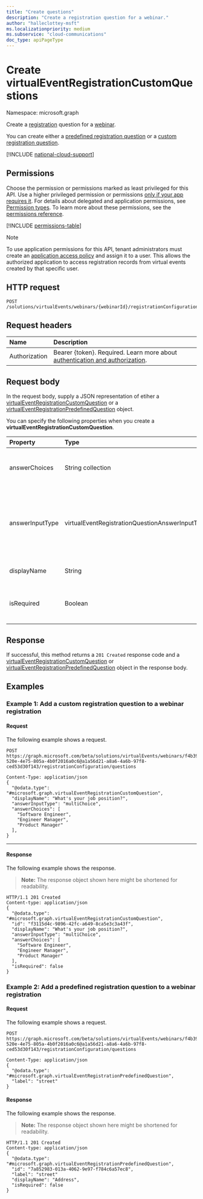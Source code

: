 ```yaml
---
title: "Create questions"
description: "Create a registration question for a webinar."
author: "halleclottey-msft"
ms.localizationpriority: medium
ms.subservice: "cloud-communications"
doc_type: apiPageType
---
```


# Create virtualEventRegistrationCustomQuestions
Namespace: microsoft.graph

Create a [registration](../resources/virtualeventregistration.md) question for a [webinar](../resources/virtualeventwebinar.md).

You can create either a [predefined registration question](../resources/virtualEventRegistrationPredefinedQuestion.md) or a [custom registration question](../resources/virtualEventRegistrationCustomQuestion.md).

[!INCLUDE [national-cloud-support](../../includes/global-only.md)]

## Permissions

Choose the permission or permissions marked as least privileged for this API. Use a higher privileged permission or permissions [only if your app requires it](/graph/permissions-overview#best-practices-for-using-microsoft-graph-permissions). For details about delegated and application permissions, see [Permission types](/graph/permissions-overview#permission-types). To learn more about these permissions, see the [permissions reference](/graph/permissions-reference).

<!-- { "blockType": "permissions", "name": "virtualeventregistration_post_question" } -->
[!INCLUDE [permissions-table](../includes/permissions/virtualeventregistration-post-questions-permissions.md)]

> [!NOTE]
>
> To use application permissions for this API, tenant administrators must create an [application access policy](/graph/cloud-communication-online-meeting-application-access-policy) and assign it to a user. This allows the authorized application to access registration records from virtual events created by that specific user.

## HTTP request

<!-- {
  "blockType": "ignored"
}
-->
``` http
POST /solutions/virtualEvents/webinars/{webinarId}/registrationConfiguration/questions
```

## Request headers

|Name|Description|
|:---|:---|
|Authorization|Bearer {token}. Required. Learn more about [authentication and authorization](/graph/auth/auth-concepts).|

## Request body

In the request body, supply a JSON representation of etiher a [virtualEventRegistrationCustomQuestion](../resources/virtualeventregistrationcustomquestion.md) or a [virtualEventRegistrationPredefinedQuestion](../resources/virtualEventRegistrationPredefinedQuestion.md) object.

You can specify the following properties when you create a **virtualEventRegistrationCustomQuestion**.

|Property|Type|Description|
|:---|:---|:---|
|answerChoices|String collection|Answer choices when **answerInputType** is `singleChoice` or `multiChoice`. |
|answerInputType|virtualEventRegistrationQuestionAnswerInputType|Input type of the registration question answer. The supported values are `text`, `multilineText`, `singleChoice`, `multiChoice`, and `boolean`.|
|displayName|String|Display name of the registration question.|
|isRequired|Boolean| Indicates whether the question is required to answer. Default value is `false`.|

## Response

If successful, this method returns a `201 Created` response code and a [virtualEventRegistrationCustomQuestion](../resources/virtualeventregistrationcustomquestion.md) or [virtualEventRegistrationPredefinedQuestion](../resources/virtualEventRegistrationPredefinedQuestion.md) object in the response body.

## Examples

### Example 1: Add a custom registration question to a webinar registration

#### Request
The following example shows a request.
<!-- {
  "blockType": "request",
  "name": "post_custom_question_virtualeventregistration"
}
-->
``` http
POST https://graph.microsoft.com/beta/solutions/virtualEvents/webinars/f4b39f1c-520e-4e75-805a-4b0f2016a0c6@a1a56d21-a8a6-4a6b-97f8-ced53d30f143/registrationConfiguration/questions
```

``` http
Content-Type: application/json
{
  "@odata.type": "#microsoft.graph.virtualEventRegistrationCustomQuestion",
  "displayName": "What's your job position?",
  "answerInputType": "multiChoice",
  "answerChoices": [
    "Software Engineer",
    "Engineer Manager",
    "Product Manager"
  ],
}
```

---

#### Response
The following example shows the response.
>**Note:** The response object shown here might be shortened for readability.
<!-- {
  "blockType": "response",
  "truncated": true,
  "@odata.type": "microsoft.graph.virtualEventRegistrationCustomQuestion"
}
-->
```http
HTTP/1.1 201 Created
Content-type: application/json
{
  "@odata.type": "#microsoft.graph.virtualEventRegistrationCustomQuestion",
  "id": "f3115d4c-9896-42fc-a649-8ca5e3c3a43f",
  "displayName": "What's your job position?",
  "answerInputType": "multiChoice",
  "answerChoices": [
    "Software Engineer",
    "Engineer Manager",
    "Product Manager"
  ],
  "isRequired": false
}
```

### Example 2: Add a predefined registration question to a webinar registration

#### Request
The following example shows a request.
<!-- {
  "blockType": "request",
  "name": "post_predefined_question_virtualeventregistration"
}
-->
``` http
POST https://graph.microsoft.com/beta/solutions/virtualEvents/webinars/f4b39f1c-520e-4e75-805a-4b0f2016a0c6@a1a56d21-a8a6-4a6b-97f8-ced53d30f143/registrationConfiguration/questions
```

``` http
Content-Type: application/json
{
  "@odata.type": "#microsoft.graph.virtualEventRegistrationPredefinedQuestion",
  "label": "street"
}
```


#### Response
The following example shows the response.
>**Note:** The response object shown here might be shortened for readability.
<!-- {
  "blockType": "response",
  "truncated": true,
  "@odata.type": "microsoft.graph.virtualEventRegistrationPredefinedQuestion"
}
-->
```http
HTTP/1.1 201 Created
Content-type: application/json
{
  "@odata.type": "#microsoft.graph.virtualEventRegistrationPredefinedQuestion",
  "id": "7a852983-013a-4062-9e97-f784c6a57ec8",
  "label": "street"
  "displayName": "Address",
  "isRequired": false
}
```

